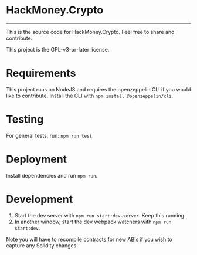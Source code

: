 # HackMoney.Crypto
---

This is the source code for HackMoney.Crypto. Feel free to share and contribute.

This project is the GPL-v3-or-later license.

# Requirements

This project runs on NodeJS and requires the openzeppelin CLI if you would like to contribute.
Install the CLI with `npm install @openzeppelin/cli`. 

# Testing

For general tests, run:
`npm run test`

# Deployment

Install dependencies and run `npm run`.

# Development

1. Start the dev server with `npm run start:dev-server`. Keep this running.
2. In another window, start the dev webpack watchers with `npm run start:dev`.

Note you will have to recompile contracts for new ABIs if you wish to capture
any Solidity changes.
